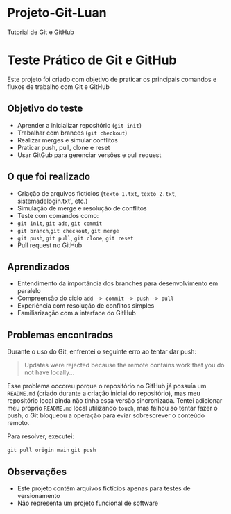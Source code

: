 # Projeto-Git-Luan
Tutorial de Git e GitHub

# Teste Prático de Git e GitHub

Este projeto foi criado com objetivo de praticar os principais comandos e
fluxos de trabalho com Git e GitHub

## Objetivo do teste

- Aprender a inicializar repositório (`git init`)
- Trabalhar com brances (`git checkout`)
- Realizar merges e simular conflitos
- Praticar push, pull, clone e reset
- Usar GitGub para gerenciar versões e pull request

## O que foi realizado

- Criação de arquivos fictícios (`texto_1.txt`, `texto_2.txt`,
sistemadelogin.txt', etc.)
- Simulação de merge e resolução de conflitos
- Teste com comandos como:
 - `git init`, `git add`, `git commit`
 - `git branch`,`git checkout`, `git merge`
 - `git push`, `git pull`, `git clone`, `git reset`
 - Pull request no GitHub

## Aprendizados

- Entendimento da importância dos branches para desenvolvimento em paralelo
- Compreensão do ciclo `add -> commit -> push -> pull`
- Experiência com resolução de conflitos simples
- Familiarização com a interface do GitHub

## Problemas encontrados

Durante o uso do Git, enfrentei o seguinte erro ao tentar dar push:

> Updates were rejected because the remote contains work that you do not have locally...

Esse problema occoreu porque o repositório no GitHub já possuía um `README.md`
(criado durante a criação inicial do repositório), mas meu repositório local
ainda não tinha essa versão sincronizada. Tentei adicionar meu próprio
`README.md` local utilizando `touch`, mas falhou ao tentar fazer o push, o Git
bloqueou a operação para eviar sobrescrever o conteúdo remoto.

Para resolver, executei:

`git pull origin main`
`git push`


## Observações

- Este projeto contém arquivos fictícios apenas para testes de versionamento
- Não representa um projeto funcional de software
